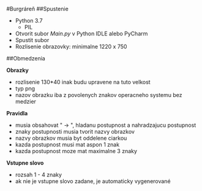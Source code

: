 #Burgráreň
##Spustenie
* Python 3.7
  * PIL
* Otvorit subor _Main.py_ v Python IDLE alebo PyCharm
* Spustit subor
* Rozlisenie obrazovky: minimalne 1220 x 750

##Obmedzenia

**Obrazky** 
* rozlisenie 130*40 inak budu upravene na tuto velkost
* typ png
* nazov obrazku iba z povolenych znakov operacneho systemu bez medzier
		
**Pravidla** 
* musia obsahovat " -> ", hladanu postupnost a nahradzajucu postupnost
* znaky postupnosti musia tvorit nazvy obrazkov
* nazvy obrazkov musia byt oddelene ciarkou
* kazda postupnost musi mat aspon 1 znak
* kazda postupnost moze mat maximalne 3 znaky
		 
**Vstupne slovo** 
* rozsah 1 - 4 znaky
* ak nie je vstupne slovo zadane, je automaticky vygenerované
